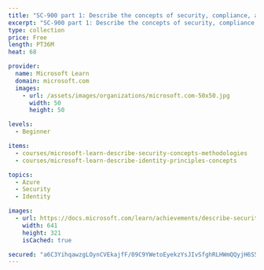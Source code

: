 ```yaml
---
title: "SC-900 part 1: Describe the concepts of security, compliance, and identity"
excerpt: "SC-900 part 1: Describe the concepts of security, compliance, and identity"
type: collection
price: Free
length: PT36M
heat: 68

provider:
  name: Microsoft Learn
  domain: microsoft.com
  images:
    - url: /assets/images/organizations/microsoft.com-50x50.jpg
      width: 50
      height: 50

levels:
  - Beginner

items:
  - courses/microsoft-learn-describe-security-concepts-methodologies
  - courses/microsoft-learn-describe-identity-principles-concepts

topics:
  - Azure
  - Security
  - Identity

images:
  - url: https://docs.microsoft.com/learn/achievements/describe-security-concepts-and-methodologies-social.png
    width: 641
    height: 321
    isCached: true

secured: "a6C3YihqawzgLOynCVEkajfF/09C9YWetoEyekzYsJIvSfghRLHWmQQyjH6S5zgdeUxJ7jKz7te9ya90itDhm6Pg/PsNU38QOGzGk6bfooK26GYMOyS7LHyAYaoTgMNZ5bECmV5fxHzbzmfvQBPpE2gExgKNh0MI2kqrJWmpb9wBPG5oZjPeumn6/Tgt3P6o83Y/rCWAQMKRwQv+uZz5jD0r9R5APpjftq2qUhUsY5Q4r8YwBFZ3Ne7TcDuq9ndlacsGHguyQEif64ADh6oCf8Qzw35WOqUIiOI1OWBtpSHNC7nUc40p8G0g3QdTZVqBa85QWGCAdkkLz80i4G8pDc2R2Bk/WNrg8T2ijxD6vho=;lm7z7FRssh5bhPdyi/S8/w=="
---
```


